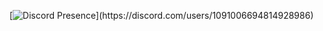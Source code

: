 [![Discord Presence](https://lanyard-profile-readme.vercel.app/api/585538770196103168?theme=light&bg=809ecf&animated=false&hideDiscrim=true&borderRadius=30px&idleMessage=Probably%20doing%20something%20else...)](https://discord.com/users/1091006694814928986)
